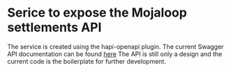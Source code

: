 # Serice to expose the Mojaloop settlements API 

The service is created using the hapi-openapi plugin.
The current Swagger API documentation can be found [here](./config/swagger.json)
The API is still only a design and the current code is the boilerplate for further development.
